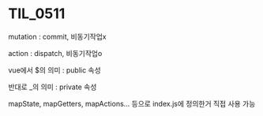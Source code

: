 # TIL_0511

mutation : commit, 비동기작업x

action : dispatch, 비동기작업o





vue에서 $의 의미 : public 속성

반대로 _의 의미 : private 속성



mapState, mapGetters, mapActions... 등으로 index.js에 정의한거 직접 사용 가능
